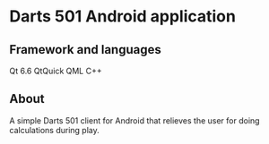 # Darts 501 Android application
## Framework and languages
Qt 6.6
QtQuick
QML
C++

## About
A simple Darts 501 client for Android that relieves the user for doing calculations during play.
